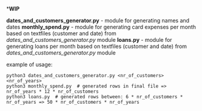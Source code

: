 ***WIP**

**dates_and_customers_generator.py** - module for generating names and dates
**monthly_spend.py** - module for generating card expenses per month based on textfiles (customer and date) from *dates_and_customers_generator.py* module
**loans.py** - module for generating loans per month based on textfiles (customer and date) from *dates_and_customers_generator.py* module

example of usage:
```
python3 dates_and_customers_generator.py <nr_of_customers> <nr_of_years>
python3 monthly_spend.py  # generated rows in final file => nr_of_years * 12 * nr_of_customers
python3 loans.py  # generated rows between: 6 * nr_of_customers * nr_of_years => 50 * nr_of_customers * nr_of_years
```